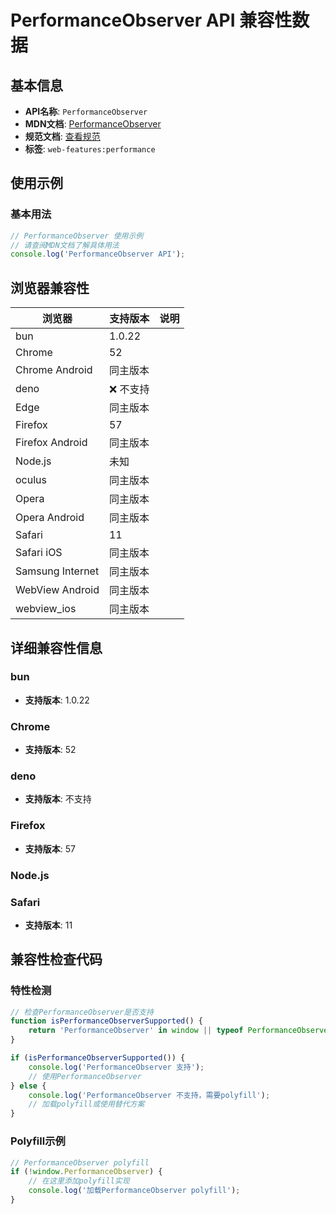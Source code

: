 # PerformanceObserver API 兼容性数据

## 基本信息

- **API名称**: `PerformanceObserver`
- **MDN文档**: [PerformanceObserver](https://developer.mozilla.org/docs/Web/API/PerformanceObserver)
- **规范文档**: [查看规范](https://w3c.github.io/performance-timeline/#dom-performanceobserver)
- **标签**: `web-features:performance`

## 使用示例

### 基本用法

```javascript
// PerformanceObserver 使用示例
// 请查阅MDN文档了解具体用法
console.log('PerformanceObserver API');
```

## 浏览器兼容性

| 浏览器 | 支持版本 | 说明 |
|--------|----------|------|
| bun | 1.0.22 |  |
| Chrome | 52 |  |
| Chrome Android | 同主版本 |  |
| deno | ❌ 不支持 |  |
| Edge | 同主版本 |  |
| Firefox | 57 |  |
| Firefox Android | 同主版本 |  |
| Node.js | 未知 |  |
| oculus | 同主版本 |  |
| Opera | 同主版本 |  |
| Opera Android | 同主版本 |  |
| Safari | 11 |  |
| Safari iOS | 同主版本 |  |
| Samsung Internet | 同主版本 |  |
| WebView Android | 同主版本 |  |
| webview_ios | 同主版本 |  |

## 详细兼容性信息

### bun

- **支持版本**: 1.0.22

### Chrome

- **支持版本**: 52

### deno

- **支持版本**: 不支持

### Firefox

- **支持版本**: 57

### Node.js


### Safari

- **支持版本**: 11

## 兼容性检查代码

### 特性检测

```javascript
// 检查PerformanceObserver是否支持
function isPerformanceObserverSupported() {
    return 'PerformanceObserver' in window || typeof PerformanceObserver !== 'undefined';
}

if (isPerformanceObserverSupported()) {
    console.log('PerformanceObserver 支持');
    // 使用PerformanceObserver
} else {
    console.log('PerformanceObserver 不支持，需要polyfill');
    // 加载polyfill或使用替代方案
}
```

### Polyfill示例

```javascript
// PerformanceObserver polyfill
if (!window.PerformanceObserver) {
    // 在这里添加polyfill实现
    console.log('加载PerformanceObserver polyfill');
}
```

